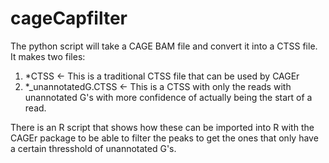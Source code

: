 # cageCapfilter

The python script will take a CAGE BAM file and convert it into a CTSS file. It makes two files:

1. *CTSS <- This is a traditional CTSS file that can be used by CAGEr
2. *_unannotatedG.CTSS <- This is a CTSS with only the reads with unannotated G's with more confidence of actually being the start of a read. 

There is an R script that shows how these can be imported into R with the CAGEr package to be able to filter the peaks to get the ones that only have a certain thresshold of unannotated G's.
